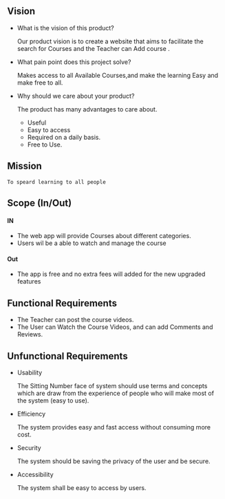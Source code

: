 ## Vision

- What is the vision of this product? 
    
    Our product vision is to create a website that aims to facilitate the search for Courses and the Teacher 
    can Add course .

- What pain point does this project solve?
    
    Makes access to all Available Courses,and make the learning Easy and make free to all.
    
- Why should we care about your product?
  
     The product has many advantages to care about.
    - Useful
    - Easy to access 
    - Required on a daily basis.
    - Free to Use.


## Mission 
    To speard learning to all people 

## Scope (In/Out)
  #### IN
  - The web app will provide Courses about different categories.
  - Users wil be a able to watch and manage the course
  
  #### Out 
  - The app is free and no extra fees will added for the new upgraded features 


## Functional Requirements 

  - The Teacher can post the course videos.
  - The User can Watch the Course Videos, and can add Comments and Reviews. 
  
## Unfunctional Requirements 

- Usability

    The Sitting Number face of system should use terms and concepts which are draw from the experience of people who will make most of the system (easy to use).
    
- Efficiency    

    The system provides easy and fast access without consuming more cost.
    
- Security    

    The system should be saving the privacy of the user and be secure.
    
- Accessibility

    The system shall be easy to access by users.
 